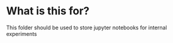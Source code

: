 # What is this for?

This folder should be used to store jupyter notebooks for internal experiments
